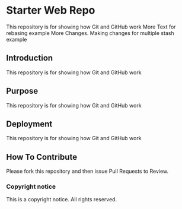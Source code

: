 # Starter Web Repo

This repository is for showing how Git and GitHub work
More Text for rebasing example
More Changes.  Making changes for multiple stash example

## Introduction

This repository is for showing how Git and GitHub work

## Purpose

This repository is for showing how Git and GitHub work

## Deployment

This repository is for showing how Git and GitHub work

## How To Contribute

Please fork this repository and then issue Pull Requests to Review.

###  Copyright notice

This is a copyright notice.  All rights reserved.
